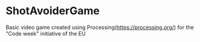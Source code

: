 # ShotAvoiderGame
Basic video game created using Processing(https://processing.org/) for the "Code week" initiative of the EU



